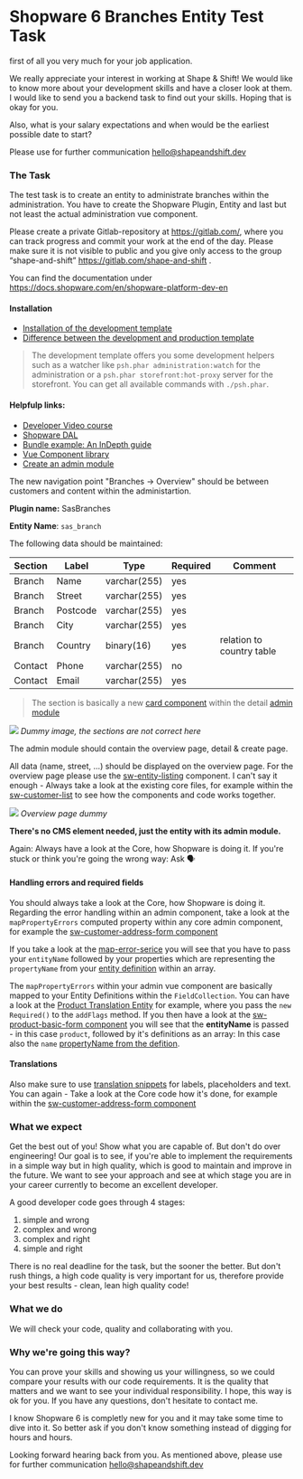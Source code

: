 # Shopware 6 Branches Entity Test Task

first of all  you very much for your job application. 

We really appreciate your interest in working at Shape & Shift! We would like to know more about your development skills and have a closer look at them. I would like to send you a backend task to find out your skills. Hoping that is okay for you.

Also, what is your salary expectations and when would be the earliest possible date to start?

Please use for further communication hello@shapeandshift.dev

### The Task
The test task is to create an entity to administrate branches within the administration.
You have to create the Shopware Plugin, Entity and last but not least the actual administration vue component.

Please create a private Gitlab-repository at https://gitlab.com/, where you can track progress and commit your work at the end of the day. Please make sure it is not visible to public and you give only access to the group “shape-and-shift” https://gitlab.com/shape-and-shift .

You can find the documentation under https://docs.shopware.com/en/shopware-platform-dev-en

#### Installation
- [Installation of the development template](https://docs.shopware.com/en/shopware-platform-dev-en/system-guide/installation?category=shopware-platform-dev-en/system-guide)
- [Difference between the development and production template](https://www.p16r.nl/2020-08-28-shopware-6-development-versus-production-template/)

> The development template offers you some development helpers such as a watcher like `psh.phar administration:watch` for the administration or a `psh.phar storefront:hot-proxy` server for the storefront. You can get all available commands with `./psh.phar`.

#### Helpfulp links:
- [Developer Video course](https://academy.shopware.com/collections?category=developer-sw6)
- [Shopware DAL](https://docs.shopware.com/en/shopware-platform-dev-en/developer-guide/database?category=shopware-platform-dev-en/developer-guide)
- [Bundle example: An InDepth guide](https://docs.shopware.com/en/shopware-platform-dev-en/how-to/indepth-guide-bundle)
- [Vue Component library](https://component-library.shopware.com/)
- [Create an admin module](https://docs.shopware.com/en/shopware-platform-dev-en/how-to/custom-module?category=shopware-platform-dev-en/how-to)

The new navigation point "Branches -> Overview" should be between customers and content within the administartion.

**Plugin name:** SasBranches

**Entity Name**: `sas_branch`

The following data should be maintained:

| Section | Label | Type | Required | Comment |
|-|-|-|-|-|
| Branch | Name | varchar(255) | yes |  |
| Branch | Street | varchar(255) | yes |  |
| Branch | Postcode | varchar(255) | yes |  |
| Branch | City | varchar(255) | yes |  |
| Branch | Country | binary(16) | yes | relation to country table |
| Contact | Phone | varchar(255) | no |  |
| Contact | Email | varchar(255) | yes |  |

> The section is basically a new [card component](https://component-library.shopware.com/components/sw-card) within the detail [admin module](https://docs.shopware.com/en/shopware-platform-dev-en/how-to/custom-module?category=shopware-platform-dev-en/how-to)

![](https://res.cloudinary.com/dtgdh7noz/image/upload/v1607674279/Bildschirmfoto_2020-12-11_um_10.10.06_tn5zfx.png)
*Dummy image, the sections are not correct here*

The admin module should contain the overview page, detail & create page.

All data (name, street, ...) should be displayed on the overview page.
For the overview page please use the [sw-entity-listing](https://component-library.shopware.com/components/sw-entity-listing) component.
I can't say it enough - Always take a look at the existing core files, for example within the [sw-customer-list](https://github.com/shopware/platform/blob/master/src/Administration/Resources/app/administration/src/module/sw-customer/page/sw-customer-list/sw-customer-list.html.twig#L54) to see how the components and code works together.

![](https://res.cloudinary.com/dtgdh7noz/image/upload/v1607774042/Bildschirmfoto_2020-12-12_um_13.53.02_vfdvw9.png)
*Overview page dummy*

**There's no CMS element needed, just the entity with its admin module.**

Again: Always have a look at the Core, how Shopware is doing it.
If you're stuck or think you're going the wrong way: Ask 🗣️

#### Handling errors and required fields
You should always take a look at the Core, how Shopware is doing it.
Regarding the error handling within an admin component, take a look at the `mapPropertyErrors` computed property within any core admin component, for example the [sw-customer-address-form component](https://github.com/shopware/platform/blob/605efce89aa6be1566e842ed0582c4810f331c70/src/Administration/Resources/app/administration/src/module/sw-customer/component/sw-customer-address-form/index.js#L52-L67 )

If you take a look at the [map-error-serice](https://github.com/shopware/platform/blob/c5a981c9ca9ede2afe8eae5b0f0a6c861000b79c/src/Administration/Resources/app/administration/src/app/service/map-errors.service.js#L20) you will see that you have to pass your `entityName` followed by your properties which are representing the `propertyName` from your [entity definition](https://github.com/shopware/platform/blob/c4abfdc17d4583d3efd76498be395f5ec376828d/src/Core/Content/Product/Aggregate/ProductTranslation/ProductTranslationDefinition.php#L52-L59) within an array.

The `mapPropertyErrors` within your admin vue component are basically mapped to your Entity Definitions within the `FieldCollection`. You can have a look at the [Product Translation Entity](https://github.com/shopware/platform/blob/c4abfdc17d4583d3efd76498be395f5ec376828d/src/Core/Content/Product/Aggregate/ProductTranslation/ProductTranslationDefinition.php#L53) for example, where you pass the `new Required()` to the `addFlags` method. If you then have a look at the [sw-product-basic-form component](https://github.com/shopware/platform/blob/master/src/Administration/Resources/app/administration/src/module/sw-product/component/sw-product-basic-form/index.js#L29-L30) you will see that the **entityName** is passed - in this case `product`, followed by it's definitions as an array: In this case also the `name` [propertyName from the defition](https://github.com/shopware/platform/blob/c4abfdc17d4583d3efd76498be395f5ec376828d/src/Core/Content/Product/Aggregate/ProductTranslation/ProductTranslationDefinition.php#L53).

#### Translations

Also make sure to use [translation snippets](https://docs.shopware.com/en/shopware-platform-dev-en/developer-guide/storefront/snippets) for labels, placeholders and text. 
You can again - Take a look at the Core code how it's done, for example within the [sw-customer-address-form component](https://github.com/shopware/platform/blob/605efce89aa6be1566e842ed0582c4810f331c70/src/Administration/Resources/app/administration/src/module/sw-customer/component/sw-customer-address-form/sw-customer-address-form.html.twig#L10)

### What we expect
Get the best out of you! Show what you are capable of. But don't do over engineering! Our goal is to see, if you're able to implement the requirements in a simple way but in high quality, which is good to maintain and improve in the future. We want to see your approach and see at which stage you are in your career currently to become an excellent developer.

A good developer code goes through 4 stages:
1. simple and wrong
2. complex and wrong
3. complex and right
4. simple and right

There is no real deadline for the task, but the sooner the better. But don't rush things, a high code quality is very important for us, therefore provide your best results - clean, lean high quality code!


### What we do
We will check your code, quality and collaborating with you.

###  Why we're going this way?
You can prove your skills and showing us your willingness, so we could compare your results with our code requirements. It is the quality that matters and we want to see your individual responsibility. I hope, this way is ok for you. If you have any questions, don't hesitate to contact me.

I know Shopware 6 is completly new for you and it may take some time to dive into it. So better ask if you don't know something instead of digging for hours and hours.

Looking forward hearing back from you.
As mentioned above, please use for further communication hello@shapeandshift.dev
